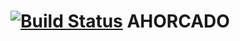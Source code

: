 [![Build Status](https://travis-ci.org/treicko/AhorcadoGame.png)](https://travis-ci.org/treicko/AhorcadoGame)
AHORCADO 
========

